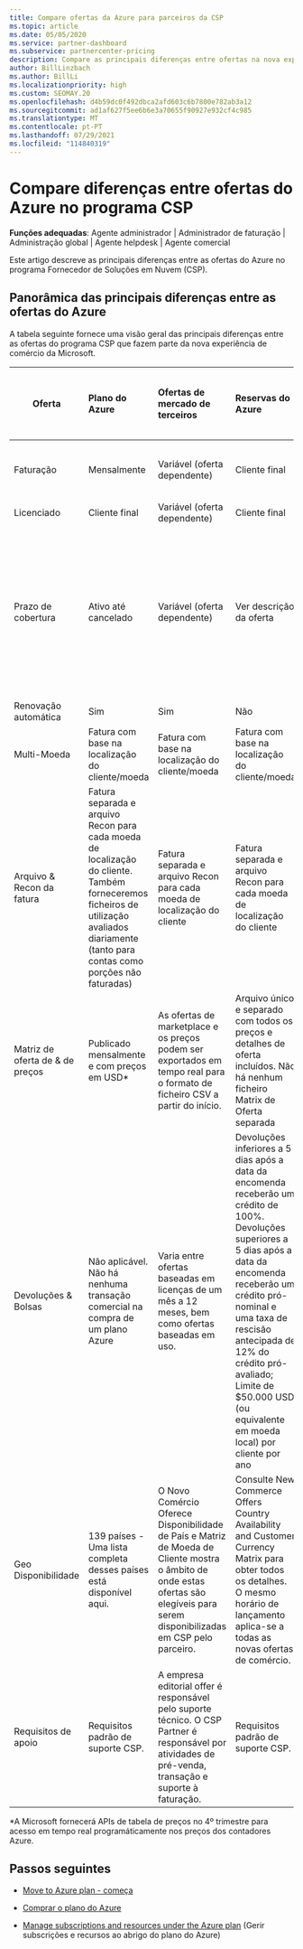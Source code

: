 ```yaml
---
title: Compare ofertas da Azure para parceiros da CSP
ms.topic: article
ms.date: 05/05/2020
ms.service: partner-dashboard
ms.subservice: partnercenter-pricing
description: Compare as principais diferenças entre ofertas na nova experiência de comércio da Microsoft para parceiros no programa Fornecedor de Soluções em Nuvem (CSP).
author: BillLinzbach
ms.author: BillLi
ms.localizationpriority: high
ms.custom: SEOMAY.20
ms.openlocfilehash: d4b59dc0f492dbca2afd603c6b7800e782ab3a12
ms.sourcegitcommit: ad1af627f5ee6b6e3a70655f90927e932cf4c985
ms.translationtype: MT
ms.contentlocale: pt-PT
ms.lasthandoff: 07/29/2021
ms.locfileid: "114840319"
---
```

# <a name="compare-differences-between-azure-offers-in-the-csp-program"></a>Compare diferenças entre ofertas do Azure no programa CSP

**Funções adequadas**: Agente administrador | Administrador de faturação | Administração global | Agente helpdesk | Agente comercial

Este artigo descreve as principais diferenças entre as ofertas do Azure no programa Fornecedor de Soluções em Nuvem (CSP).

## <a name="overview-of-key-differences-between-azure-offers"></a>Panorâmica das principais diferenças entre as ofertas do Azure

A tabela seguinte fornece uma visão geral das principais diferenças entre as ofertas do programa CSP que fazem parte da nova experiência de comércio da Microsoft.

|**Oferta**| **Plano do Azure**|**Ofertas de mercado de terceiros**|**Reservas do Azure**|**Subscrições de servidores vendidas através do CSP**|**Ofertas baseadas em licença**|
|-------------------|:------|:-----|:---------|:--------------|:---------|
|Faturação|Mensalmente|Variável (oferta dependente)|Cliente final|Adiantando-se para o período completo ou 3 anos|Mensal ou Anual|
|Licenciado|Cliente final|Variável (oferta dependente)|Cliente final| Cliente final|Cliente final|
|Prazo de cobertura|Ativo até cancelado|Variável (oferta dependente)|Ver descrição da oferta|Todas as Reservas Azure têm o seu próprio período de cobertura único. Todas as Subscrições do Servidor terão o seu próprio período de cobertura único.|   Licenças adicionais entrarão no período de cobertura existente|
|Renovação automática|Sim|Sim|Não| Não|Sim|
|Multi-Moeda|Fatura com base na localização do cliente/moeda|Fatura com base na localização do cliente/moeda|Fatura com base na localização do cliente/moeda|Fatura com base na localização do cliente/moeda|Com base na moeda de localização do parceiro| 
|Arquivo & Recon da fatura|Fatura separada e arquivo Recon para cada moeda de localização do cliente.  Também forneceremos ficheiros de utilização avaliados diariamente (tanto para contas como porções não faturadas) |Fatura separada e arquivo Recon para cada moeda de localização do cliente|Fatura separada e arquivo Recon para cada moeda de localização do cliente|Fatura separada e arquivo Recon para cada moeda de localização do cliente|Todas as encomendas numa fatura e arquivo Recon|
|Matriz de oferta de & de preços|Publicado mensalmente e com preços em USD*|As ofertas de marketplace e os preços podem ser exportados em tempo real para o formato de ficheiro CSV a partir do início.|Arquivo único e separado com todos os preços e detalhes de oferta incluídos. Não há nenhum ficheiro Matrix de Oferta separada||Arquivo único e separado com todos os preços e detalhes de oferta incluídos. Não há matriz de oferta separada.| 
|Devoluções & Bolsas|Não aplicável. Não há nenhuma transação comercial na compra de um plano Azure|Varia entre ofertas baseadas em licenças de um mês a 12 meses, bem como ofertas baseadas em uso.|Devoluções inferiores a 5 dias após a data da encomenda receberão um crédito de 100%. Devoluções superiores a 5 dias após a data da encomenda receberão um crédito pró-nominal e uma taxa de rescisão antecipada de 12% do crédito pró-avaliado; Limite de $50.000 USD (ou equivalente em moeda local) por cliente por ano|As devoluções a menos de 60 dias da data da encomenda receberão uma licença de crédito de 100% será desativada. As devoluções parciais não serão aceites.|   Suspensões/cancelamentos inferiores a 30 dias receberão um crédito de 100%; Suspensões/cancelamentos superiores a 30 dias receberão um crédito pro-rated.|
|Geo Disponibilidade|139 países - Uma lista completa desses países está disponível aqui.|O Novo Comércio Oferece Disponibilidade de País e Matriz de Moeda de Cliente mostra o âmbito de onde estas ofertas são elegíveis para serem disponibilizadas em CSP pelo parceiro.|Consulte New Commerce Offers Country Availability and Customer Currency Matrix para obter todos os detalhes. O mesmo horário de lançamento aplica-se a todas as novas ofertas de comércio.|Consulte New Commerce Offers Country Availability and Customer Currency Matrix para obter todos os detalhes.  O mesmo horário de lançamento aplica-se a todas as novas ofertas de comércio.|247 países|
|Requisitos de apoio|Requisitos padrão de suporte CSP.|A empresa editorial offer é responsável pelo suporte técnico.  O CSP Partner é responsável por atividades de pré-venda, transação e suporte à faturação.|Requisitos padrão de suporte CSP.|Requisitos padrão de suporte CSP.|Requisitos padrão de suporte CSP.|

*A Microsoft fornecerá APIs de tabela de preços no 4º trimestre para acesso em tempo real programáticamente nos preços dos contadores Azure.

## <a name="next-steps"></a>Passos seguintes

- [Move to Azure plan - começa](azure-plan-get-started.md)

- [Comprar o plano do Azure](purchase-azure-plan.md)

- [Manage subscriptions and resources under the Azure plan](azure-plan-manage.md) (Gerir subscrições e recursos ao abrigo do plano do Azure)